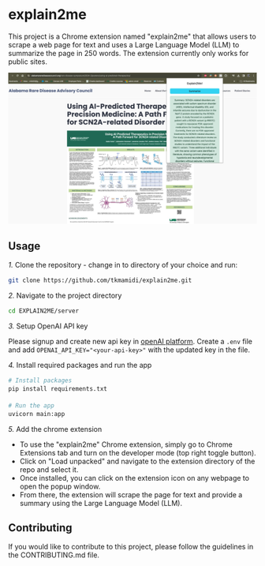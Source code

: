 # explain2me

This project is a Chrome extension named "explain2me" that allows users to scrape a web page for text and uses a Large
Language Model (LLM) to summarize the page in 250 words. The extension currently only works for public sites.

![image](image.png)

## Usage

*1.* Clone the repository - change in to directory of your choice and run:

```sh
git clone https://github.com/tkmamidi/explain2me.git
```

*2.* Navigate to the project directory

```sh
cd EXPLAIN2ME/server
```

*3.* Setup OpenAI API key

Please signup and create new api key in [openAI platform](https://platform.openai.com/api-keys). Create a `.env` file
and add `OPENAI_API_KEY="<your-api-key>"` with the updated key in the file.

*4.* Install required packages and run the app

```sh
# Install packages
pip install requirements.txt

# Run the app
uvicorn main:app
```

*5.* Add the chrome extension

* To use the "explain2me" Chrome extension, simply go to Chrome Extensions tab and turn on the developer mode (top right
toggle button).
* Click on "Load unpacked" and navigate to the extension directory of the repo and select it.
* Once installed, you can click on the extension icon on any webpage to open the popup window.
* From there, the extension will scrape the page for text and provide a summary using the Large Language Model (LLM).

## Contributing

If you would like to contribute to this project, please follow the guidelines in the CONTRIBUTING.md file.
